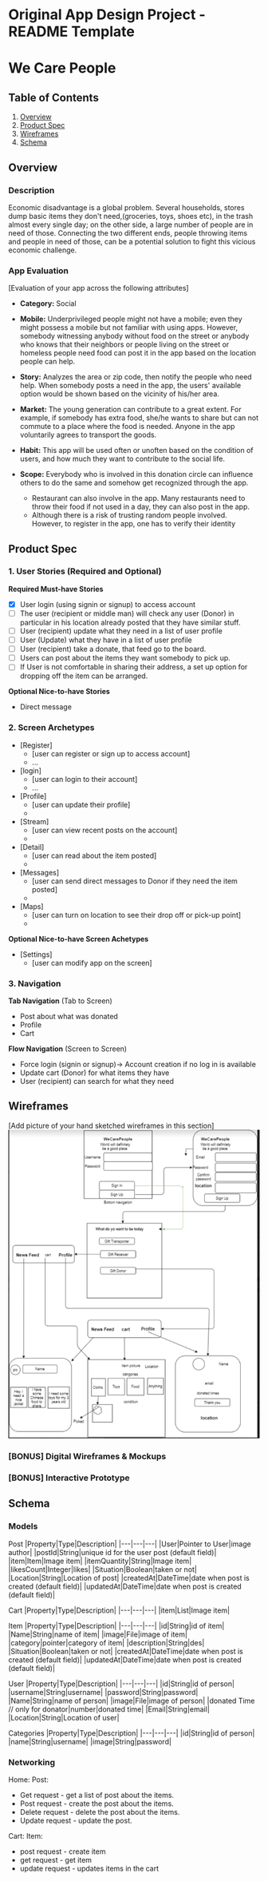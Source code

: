 Original App Design Project - README Template
===

# We Care People 

## Table of Contents
1. [Overview](#Overview)
1. [Product Spec](#Product-Spec)
1. [Wireframes](#Wireframes)
2. [Schema](#Schema)

## Overview
### Description
Economic disadvantage is a global problem. Several households, stores dump basic items they don't need,(groceries, toys, shoes etc), in the trash almost every single day; on the other side, a large number of people are in need of those. Connecting the two different ends, people throwing items and people in need of those, can be a potential solution to fight this vicious economic challenge.

### App Evaluation
[Evaluation of your app across the following attributes]
- **Category:** Social
- **Mobile:** Underprivileged people might not have a mobile; even they might possess a mobile but not familiar with using apps. However, somebody witnessing anybody without food on the street or anybody who knows that their neighbors or people living on the street or homeless people need food can post it in the app based on the location people can help.

- **Story:** Analyzes the area or zip code, then notify the people who need help. When somebody posts a need in the app, the users' available option would be shown based on the vicinity of his/her area. 

- **Market:** The young generation can contribute to a great extent. For example, if somebody has extra food, she/he wants to share but can not commute to a place where the food is needed. Anyone in the app voluntarily agrees to transport the goods.
- **Habit:** This app will be used often or unoften based on the condition of users, and how much they want to contribute to the social life.
- **Scope:** Everybody who is involved in this donation circle can influence others to do the same and somehow get recognized through the app.
    - Restaurant can also involve in the app. Many restaurants need to throw their food if not used in a day, they can also post in the app.
    - Although there is a risk of trusting random people involved. However, to register in the app, one has to verify their identity

## Product Spec

### 1. User Stories (Required and Optional)

**Required Must-have Stories**

* [X] User login (using signin or signup) to access account
* [ ] The user (recipient or middle man) will check any user (Donor) in particular in his location already posted that they have similar stuff. 
* [ ] User (recipient) update what they need in a list of user profile
* [ ] User (Update) what they have in a list of user profile
* [ ] User (recipient) take a donate, that feed go to the board.
* [ ] Users can post about the items they want somebody to pick up.
* [ ] If User is not comfortable in sharing their address, a set up option for dropping off the item can be arranged.

**Optional Nice-to-have Stories**

* Direct message


### 2. Screen Archetypes

* [Register]
   * [user can register or sign up to access account]
   * ...
* [login]
   * [user can login to their account]
   * ...
* [Profile]
   * [user can update their profile]
   * 
* [Stream]
   * [user can view recent posts on the account]
   * 
* [Detail]
   * [user can read about the item posted]
   * 
* [Messages]
   * [user can send direct messages to Donor if they need the item posted] 
   * 
* [Maps]
   * [user can turn on location to see their drop off or pick-up point]
   * 
**Optional Nice-to-have Screen Achetypes**
* [Settings]
   * [user can modify app on the screen]



### 3. Navigation

**Tab Navigation** (Tab to Screen)

* Post about what was donated
* Profile
* Cart

**Flow Navigation** (Screen to Screen)

* Force login (signin or signup)-> Account creation if no log in is available
* Update cart (Donor) for what items they have
* User (recipient) can search for what they need

## Wireframes
[Add picture of your hand sketched wireframes in this section]
<img src="https://github.com/We-Care-People/WeCarePeople/blob/main/wireframe.PNG" width=600>

### [BONUS] Digital Wireframes & Mockups

### [BONUS] Interactive Prototype

## Schema 
### Models

Post 
|Property|Type|Description|
|---|---|---|
|User|Pointer to User|image author|
|postId|String|unique id for the user post (default field)|
|item|Item|Image item|
|itemQuantity|String|Image item|
|likesCount|Integer|likes|
|Situation|Boolean|taken or not|
|Location|String|Location of post|
|createdAt|DateTime|date when post is created (default field)|
|updatedAt|DateTime|date when post is created (default field)|

Cart
|Property|Type|Description|
|---|---|---|
|item|List<Item>|Image item|

Item
|Property|Type|Description|
|---|---|---|
|id|String|id of item|
|Name|String|name of item|
|image|File|image of item|
|category|pointer|category of item|
|description|String|des|
|Situation|Boolean|taken or not|
|createdAt|DateTime|date when post is created (default field)|
|updatedAt|DateTime|date when post is created (default field)|

User
|Property|Type|Description|
|---|---|---|
|id|String|id of person|
|username|String|username|
|password|String|password|
|Name|String|name of person|
|image|File|image of person|
|donated Time // only for donator|number|donated time|
|Email|String|email|
|Location|String|Location of user|


Categories
|Property|Type|Description|
|---|---|---|
|id|String|id of person|
|name|String|username|
|image|String|password|



### Networking
Home:
Post:
- Get request - get a list of post about the items.
- Post request - create the post about the items.
- Delete request - delete the post about the items.
- Update request - update the post.

Cart:
Item:
- post request - create item
- get request - get item
- update request - updates items in the cart
